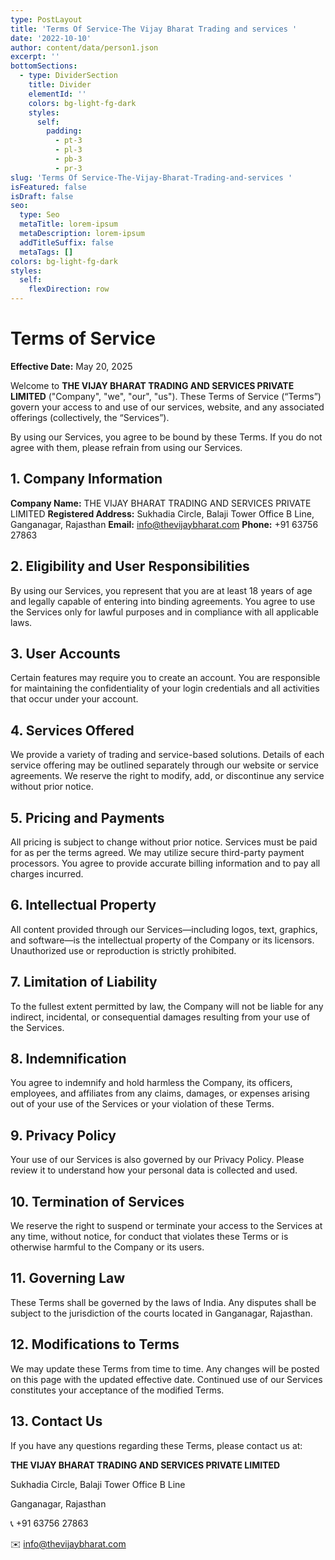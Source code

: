 ```yaml
---
type: PostLayout
title: 'Terms Of Service-The Vijay Bharat Trading and services '
date: '2022-10-10'
author: content/data/person1.json
excerpt: ''
bottomSections:
  - type: DividerSection
    title: Divider
    elementId: ''
    colors: bg-light-fg-dark
    styles:
      self:
        padding:
          - pt-3
          - pl-3
          - pb-3
          - pr-3
slug: 'Terms Of Service-The-Vijay-Bharat-Trading-and-services '
isFeatured: false
isDraft: false
seo:
  type: Seo
  metaTitle: lorem-ipsum
  metaDescription: lorem-ipsum
  addTitleSuffix: false
  metaTags: []
colors: bg-light-fg-dark
styles:
  self:
    flexDirection: row
---
```

# **Terms of Service**

**Effective Date:** May 20, 2025

Welcome to **THE VIJAY BHARAT TRADING AND SERVICES PRIVATE LIMITED** ("Company", "we", "our", "us"). These Terms of Service (“Terms”) govern your access to and use of our services, website, and any associated offerings (collectively, the “Services”).

By using our Services, you agree to be bound by these Terms. If you do not agree with them, please refrain from using our Services.



## 1. **Company Information**

**Company Name:** THE VIJAY BHARAT TRADING AND SERVICES PRIVATE LIMITED
**Registered Address:** Sukhadia Circle, Balaji Tower Office B Line, Ganganagar, Rajasthan
**Email:** [info@thevijaybharat.com]()
**Phone:** +91 63756 27863



## 2. **Eligibility and User Responsibilities**

By using our Services, you represent that you are at least 18 years of age and legally capable of entering into binding agreements. You agree to use the Services only for lawful purposes and in compliance with all applicable laws.



## 3. **User Accounts**

Certain features may require you to create an account. You are responsible for maintaining the confidentiality of your login credentials and all activities that occur under your account.



## 4. **Services Offered**

We provide a variety of trading and service-based solutions. Details of each service offering may be outlined separately through our website or service agreements. We reserve the right to modify, add, or discontinue any service without prior notice.



## 5. **Pricing and Payments**

All pricing is subject to change without prior notice. Services must be paid for as per the terms agreed. We may utilize secure third-party payment processors. You agree to provide accurate billing information and to pay all charges incurred.



## 6. **Intellectual Property**

All content provided through our Services—including logos, text, graphics, and software—is the intellectual property of the Company or its licensors. Unauthorized use or reproduction is strictly prohibited.



## 7. **Limitation of Liability**

To the fullest extent permitted by law, the Company will not be liable for any indirect, incidental, or consequential damages resulting from your use of the Services.



## 8. **Indemnification**

You agree to indemnify and hold harmless the Company, its officers, employees, and affiliates from any claims, damages, or expenses arising out of your use of the Services or your violation of these Terms.



## 9. **Privacy Policy**

Your use of our Services is also governed by our Privacy Policy. Please review it to understand how your personal data is collected and used.



## 10. **Termination of Services**

We reserve the right to suspend or terminate your access to the Services at any time, without notice, for conduct that violates these Terms or is otherwise harmful to the Company or its users.



## 11. **Governing Law**

These Terms shall be governed by the laws of India. Any disputes shall be subject to the jurisdiction of the courts located in Ganganagar, Rajasthan.



## 12. **Modifications to Terms**

We may update these Terms from time to time. Any changes will be posted on this page with the updated effective date. Continued use of our Services constitutes your acceptance of the modified Terms.



## 13. **Contact Us**

If you have any questions regarding these Terms, please contact us at:

**THE VIJAY BHARAT TRADING AND SERVICES PRIVATE LIMITED**

Sukhadia Circle, Balaji Tower Office B Line

Ganganagar, Rajasthan

📞 +91 63756 27863

✉️ [info@thevijaybharat.com]()
